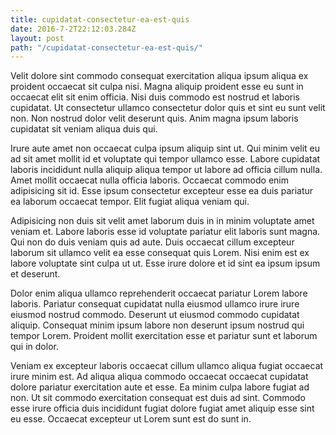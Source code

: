 ```yaml
---
title: cupidatat-consectetur-ea-est-quis
date: 2016-7-2T22:12:03.284Z
layout: post
path: "/cupidatat-consectetur-ea-est-quis/"
---
```


Velit dolore sint commodo consequat exercitation aliqua ipsum aliqua ex proident occaecat sit culpa nisi. Magna aliquip proident esse eu sunt in occaecat elit sit enim officia. Nisi duis commodo est nostrud et laboris cupidatat. Ut consectetur ullamco consectetur dolor quis et sint eu sunt velit non. Non nostrud dolor velit deserunt quis. Anim magna ipsum laboris cupidatat sit veniam aliqua duis qui.

Irure aute amet non occaecat culpa ipsum aliquip sint ut. Qui minim velit eu ad sit amet mollit id et voluptate qui tempor ullamco esse. Labore cupidatat laboris incididunt nulla aliquip aliqua tempor ut labore ad officia cillum nulla. Amet mollit occaecat nulla officia laboris. Occaecat commodo enim adipisicing sit id. Esse ipsum consectetur excepteur esse ea duis pariatur ea laborum occaecat tempor. Elit fugiat aliqua veniam qui.

Adipisicing non duis sit velit amet laborum duis in in minim voluptate amet veniam et. Labore laboris esse id voluptate pariatur elit laboris sunt magna. Qui non do duis veniam quis ad aute. Duis occaecat cillum excepteur laborum sit ullamco velit ea esse consequat quis Lorem. Nisi enim est ex labore voluptate sint culpa ut ut. Esse irure dolore et id sint ea ipsum ipsum et deserunt.

Dolor enim aliqua ullamco reprehenderit occaecat pariatur Lorem labore laboris. Pariatur consequat cupidatat nulla eiusmod ullamco irure irure eiusmod nostrud commodo. Deserunt ut eiusmod commodo cupidatat aliquip. Consequat minim ipsum labore non deserunt ipsum nostrud qui tempor Lorem. Proident mollit exercitation esse et pariatur sunt et laborum qui in dolor.

Veniam ex excepteur laboris occaecat cillum ullamco aliqua fugiat occaecat irure minim est. Ad aliqua aliqua commodo occaecat occaecat cupidatat dolore pariatur exercitation aute et esse. Ea minim culpa labore fugiat ad non. Ut sit commodo exercitation consequat est duis ad sint. Commodo esse irure officia duis incididunt fugiat dolore fugiat amet aliquip esse sint eu esse. Occaecat excepteur ut Lorem sunt est do sunt in.